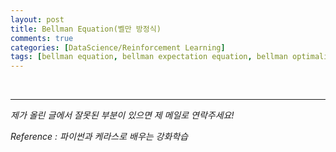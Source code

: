```yaml
---
layout: post
title: Bellman Equation(벨만 방정식)
comments: true
categories: [DataScience/Reinforcement Learning]
tags: [bellman equation, bellman expectation equation, bellman optimality equation, 벨만 방정식, 벨만 기대방정식, 벨만 최적방정식, Reinforcement Learning, 강화학습, rl]
---
```


<br/>

------

*제가 올린 글에서 잘못된 부분이 있으면 제 메일로 연락주세요!*

*Reference : 파이썬과 케라스로 배우는 강화학습*

